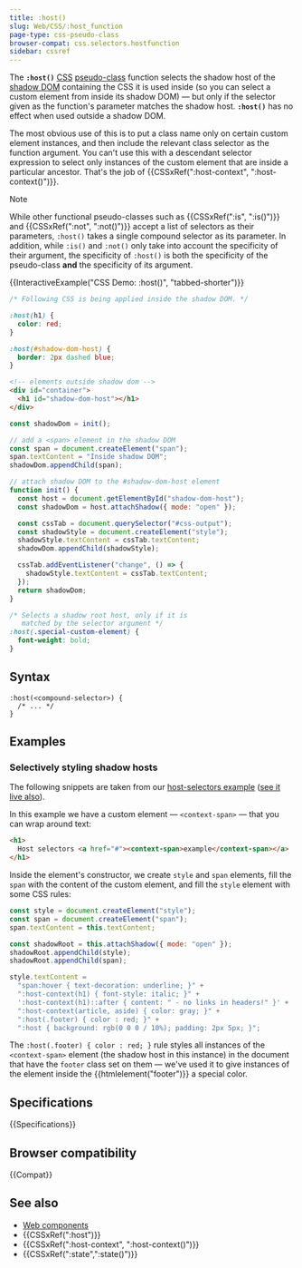 ```yaml
---
title: :host()
slug: Web/CSS/:host_function
page-type: css-pseudo-class
browser-compat: css.selectors.hostfunction
sidebar: cssref
---
```


The **`:host()`** [CSS](/en-US/docs/Web/CSS) [pseudo-class](/en-US/docs/Web/CSS/Reference/Selectors/Pseudo-classes) function selects the shadow host of the [shadow DOM](/en-US/docs/Web/API/Web_components/Using_shadow_DOM) containing the CSS it is used inside (so you can select a custom element from inside its shadow DOM) — but only if the selector given as the function's parameter matches the shadow host. **`:host()`** has no effect when used outside a shadow DOM.

The most obvious use of this is to put a class name only on certain custom element instances, and then include the relevant class selector as the function argument. You can't use this with a descendant selector expression to select only instances of the custom element that are inside a particular ancestor. That's the job of {{CSSxRef(":host-context", ":host-context()")}}.

> [!NOTE]
> While other functional pseudo-classes such as {{CSSxRef(":is", ":is()")}} and {{CSSxRef(":not", ":not()")}} accept a list of selectors as their parameters, `:host()` takes a single compound selector as its parameter. In addition, while `:is()` and `:not()` only take into account the specificity of their argument, the specificity of `:host()` is both the specificity of the pseudo-class **and** the specificity of its argument.

{{InteractiveExample("CSS Demo: :host()", "tabbed-shorter")}}

```css interactive-example
/* Following CSS is being applied inside the shadow DOM. */

:host(h1) {
  color: red;
}

:host(#shadow-dom-host) {
  border: 2px dashed blue;
}
```

```html interactive-example
<!-- elements outside shadow dom -->
<div id="container">
  <h1 id="shadow-dom-host"></h1>
</div>
```

```js interactive-example
const shadowDom = init();

// add a <span> element in the shadow DOM
const span = document.createElement("span");
span.textContent = "Inside shadow DOM";
shadowDom.appendChild(span);

// attach shadow DOM to the #shadow-dom-host element
function init() {
  const host = document.getElementById("shadow-dom-host");
  const shadowDom = host.attachShadow({ mode: "open" });

  const cssTab = document.querySelector("#css-output");
  const shadowStyle = document.createElement("style");
  shadowStyle.textContent = cssTab.textContent;
  shadowDom.appendChild(shadowStyle);

  cssTab.addEventListener("change", () => {
    shadowStyle.textContent = cssTab.textContent;
  });
  return shadowDom;
}
```

```css
/* Selects a shadow root host, only if it is
   matched by the selector argument */
:host(.special-custom-element) {
  font-weight: bold;
}
```

## Syntax

```css-nolint
:host(<compound-selector>) {
  /* ... */
}
```

## Examples

### Selectively styling shadow hosts

The following snippets are taken from our [host-selectors example](https://github.com/mdn/web-components-examples/tree/main/host-selectors) ([see it live also](https://mdn.github.io/web-components-examples/host-selectors/)).

In this example we have a custom element — `<context-span>` — that you can wrap around text:

```html
<h1>
  Host selectors <a href="#"><context-span>example</context-span></a>
</h1>
```

Inside the element's constructor, we create `style` and `span` elements, fill the `span` with the content of the custom element, and fill the `style` element with some CSS rules:

```js
const style = document.createElement("style");
const span = document.createElement("span");
span.textContent = this.textContent;

const shadowRoot = this.attachShadow({ mode: "open" });
shadowRoot.appendChild(style);
shadowRoot.appendChild(span);

style.textContent =
  "span:hover { text-decoration: underline; }" +
  ":host-context(h1) { font-style: italic; }" +
  ':host-context(h1)::after { content: " - no links in headers!" }' +
  ":host-context(article, aside) { color: gray; }" +
  ":host(.footer) { color : red; }" +
  ":host { background: rgb(0 0 0 / 10%); padding: 2px 5px; }";
```

The `:host(.footer) { color : red; }` rule styles all instances of the `<context-span>` element (the shadow host in this instance) in the document that have the `footer` class set on them — we've used it to give instances of the element inside the {{htmlelement("footer")}} a special color.

## Specifications

{{Specifications}}

## Browser compatibility

{{Compat}}

## See also

- [Web components](/en-US/docs/Web/API/Web_components)
- {{CSSxRef(":host")}}
- {{CSSxRef(":host-context", ":host-context()")}}
- {{CSSxRef(":state",":state()")}}
